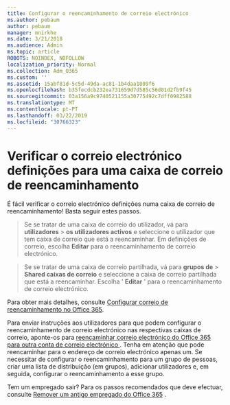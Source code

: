 ```yaml
---
title: Configurar o reencaminhamento de correio electrónico
ms.author: pebaum
author: pebaum
manager: mnirkhe
ms.date: 3/21/2018
ms.audience: Admin
ms.topic: article
ROBOTS: NOINDEX, NOFOLLOW
localization_priority: Normal
ms.collection: Adm_O365
ms.custom: ''
ms.assetid: 15abf81d-5c5d-49da-ac81-1b4daa1809f6
ms.openlocfilehash: b35fecdcb232ea731659d7d585c56d01d2fb9f45
ms.sourcegitcommit: 03a156a9c9740521155a30775492c7dff0982588
ms.translationtype: MT
ms.contentlocale: pt-PT
ms.lasthandoff: 03/22/2019
ms.locfileid: "30766323"
---
```

# <a name="check-the-email-forwarding-settings-for-a-mailbox"></a>Verificar o correio electrónico definições para uma caixa de correio de reencaminhamento

É fácil verificar o correio electrónico definições numa caixa de correio de reencaminhamento! Basta seguir estes passos.
  
> Se se tratar de uma caixa de correio do utilizador, vá para **utilizadores** \> **os utilizadores activos** e seleccione o utilizador que tem caixa de correio que está a reencaminhar. Em definições de correio, escolha **Editar** para o reencaminhamento de correio electrónico. 
    
> Se se tratar de uma caixa de correio partilhada, vá para **grupos de** \> **Shared caixas de correio** e seleccione a caixa de correio partilhada que está a reencaminhar. Escolha ' **Editar** ' para o reencaminhamento de correio electrónico. 
    
Para obter mais detalhes, consulte [Configurar correio de reencaminhamento no Office 365](https://support.office.com/article/Configure-email-forwarding-in-Office-365-ab5eb117-0f22-4fa7-a662-3a6bdb0add74). 
  
Para enviar instruções aos utilizadores para que podem configurar o reencaminhamento de correio electrónico nas respectivas caixas de correio, aponte-os para [reencaminhar correio electrónico do Office 365 para outra conta de correio electrónico ](https://support.office.com/article/Forward-email-from-Office-365-to-another-email-account-1ed4ee1e-74f8-4f53-a174-86b748ff6a0e). Tenha em atenção que pode reencaminhar para o endereço de correio electrónico apenas um. Se necessitar de configurar o reencaminhamento para um grupo de pessoas, criar uma lista de distribuição (em grupos), adicionar utilizadores e, em seguida, configurar o reencaminhamento a esse grupo.
  
Tem um empregado sair? Para os passos recomendados que deve efectuar, consulte [Remover um antigo empregado do Office 365](https://support.office.com/article/Remove-a-former-employee-from-Office-365-44d96212-4d90-4027-9aa9-a95eddb367d1.aspx) . 
  

